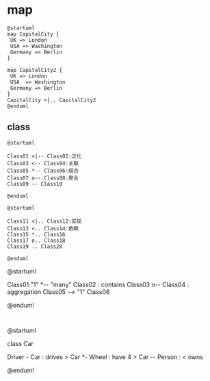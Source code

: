 # map

```
@startuml
map CapitalCity {
 UK => London
 USA => Washington
 Germany => Berlin
}

map CapitalCity2 {
 UK => London
 USA  => Washington
 Germany => Berlin
}
CapitalCity <|.. CapitalCity2
@enduml
```

## class
```
@startuml

Class01 <|-- Class02:泛化
Class03 <-- Class04:关联
Class05 *-- Class06:组合
Class07 o-- Class08:聚合
Class09 -- Class10

@enduml
```

```
@startuml

Class11 <|.. Class12:实现
Class13 <.. Class14:依赖
Class15 *.. Class16
Class17 o.. Class18
Class19 .. Class20

@enduml
```
@startuml

Class01 "1" *-- "many" Class02 : contains
Class03 o-- Class04 : aggregation
Class05 --> "1" Class06

@enduml
```


```
@startuml

class Car

Driver - Car : drives >
Car *- Wheel : have 4 >
Car -- Person : < owns

@enduml
```
